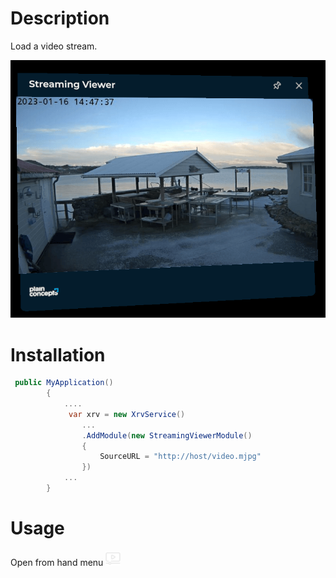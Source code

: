 # Description

Load a video stream.

![snapshot](images/snapshot.png)

# Installation

```csharp
 public MyApplication()
        {
            ....
             var xrv = new XrvService()
                ...
                .AddModule(new StreamingViewerModule()
	            {
	                SourceURL = "http://host/video.mjpg"
	            })
            ...
        }
```

# Usage

Open from hand menu ![snapshot](images/VideoStreaming.png)
